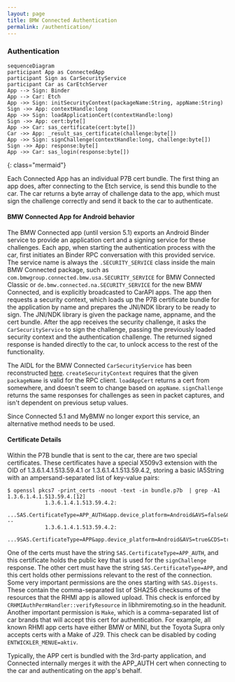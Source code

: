 ```yaml
---
layout: page
title: BMW Connected Authentication
permalink: /authentication/
---
```



### Authentication

```
sequenceDiagram
participant App as ConnectedApp
participant Sign as CarSecurityService
participant Car as CarEtchServer
App --> Sign: Binder
App --> Car: Etch
App ->> Sign: initSecurityContext(packageName:String, appName:String)
Sign ->> App: contextHandle:long
App ->> Sign: loadApplicationCert(contextHandle:long)
Sign ->> App: cert:byte[]
App ->> Car: sas_certificate(cert:byte[])
Car ->> App: _result_sas_certificate(challenge:byte[])
App ->> Sign: signChallenge(contextHandle:long, challenge:byte[])
Sign ->> App: response:byte[]
App ->> Car: sas_login(response:byte[])
```
{: class="mermaid"}

Each Connected App has an individual P7B cert bundle. The first thing an app does, after connecting to the Etch service, is send this bundle to the car. The car returns a byte array of challenge data to the app, which must sign the challenge correctly and send it back to the car to authenticate.

#### BMW Connected App for Android behavior

The BMW Connected app (until version 5.1) exports an Android Binder service to provide an application cert and a signing service for these challenges. Each app, when starting the authentication process with the car, first initiates an Binder RPC conversation with this provided service. The service name is always the `.SECURITY_SERVICE` class inside the main BMW Connected package, such as `com.bmwgroup.connected.bmw.usa.SECURITY_SERVICE` for BMW Connected Classic or `de.bmw.connected.na.SECURITY_SERVICE` for the new BMW Connected, and is explicitly broadcasted to CarAPI apps. The app then requests a security context, which loads up the P7B certificate bundle for the application by name and prepares the JNI/NDK library to be ready to sign. The JNI/NDK library is given the package name, appname, and the cert bundle. After the app receives the security challenge, it asks the `CarSecurityService` to sign the challenge, passing the previously loaded security context and the authentication challenge. The returned signed response is handed directly to the car, to unlock access to the rest of the functionality.

The AIDL for the BMW Connected `CarSecurityService` has been reconstructed [here](https://github.com/hufman/BMWConnectedAnalysis/tree/master/aidl/com/bmwgroup/connected/internal/ICarSecurityService.aidl). `createSecurityContext` requires that the given `packageName` is valid for the RPC client. `loadAppCert` returns a cert from somewhere, and doesn't seem to change based on `appName`. `signChallenge` returns the same responses for challenges as seen in packet captures, and isn't dependent on previous setup values.

Since Connected 5.1 and MyBMW no longer export this service, an alternative method needs to be used.

#### Certificate Details

Within the P7B bundle that is sent to the car, there are two special certificates. These certificates have a special X509v3 extension with the OID of 1.3.6.1.4.1.513.59.4.1 or 1.3.6.1.4.1.513.59.4.2, storing a basic IA5String with an ampersand-separated list of key-value pairs:

```
$ openssl pkcs7 -print_certs -noout -text -in bundle.p7b  | grep -A1  1.3.6.1.4.1.513.59.4.[12]
            1.3.6.1.4.1.513.59.4.2:
                ...SAS.CertificateType=APP_AUTH&app.device_platform=Android&AVS=false&CDS=true&RHMI=false&Make=BMW&SAS.Digests.RHMIDescriptions=0&SAS.Digests.ImageDatabases=0&SAS.Digests.TextDatabases=0
--
            1.3.6.1.4.1.513.59.4.2:
                ...9SAS.CertificateType=APP&app.device_platform=Android&AVS=true&CDS=true&RHMI=true&Make=MINI&SAS.Digests.RHMIDescriptions=2cba25a16fa36f849e053657876961c2d50808a5238de4383d638008bc1324d3,d29028f7830d353fedbf7e03635292c4b2e0a9f0189b1270e3bbe624a4136983&SAS.Digests.ImageDatabases=fe019ca268693d7b5d555279a704aaf58b2370be1dba9d51a54e27e0a471e10a&SAS.Digests.TextDatabases=d7f27e5e22dc1677e64f7150f9a148cbd89e7219fe09eb38bd0385004965c78d
```

One of the certs must have the string `SAS.CertificateType=APP_AUTH`, and this certificate holds the public key that is used for the `signChallenge` response. The other cert must have the string `SAS.CertificateType=APP`, and this cert holds other permissions relevant to the rest of the connection.
Some very important permissions are the ones starting with `SAS.Digests`. These contain the comma-separated list of SHA256 checksums of the resources that the RHMI app is allowed upload. This check is enforced by `CRHMIAuthPermHandler::verifyResource` in libhmiremoting.so in the headunit.
Another important permission is `Make`, which is a comma-separated list of car brands that will accept this cert for authentication. For example, all known RHMI app certs have either BMW or MINI, but the Toyota Supra only accepts certs with a Make of J29. This check can be disabled by coding `ENTWICKLER_MENUE=aktiv`.

Typically, the APP cert is bundled with the 3rd-party application, and Connected internally merges it with the APP\_AUTH cert when connecting to the car and authenticating on the app's behalf.
